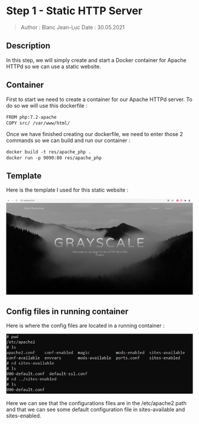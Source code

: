 # Step 1 - Static HTTP Server

> Author : Blanc Jean-Luc
> Date : 30.05.2021

## Description

In this step, we will simply create and start a Docker container for Apache HTTPd so we can use a static website.

## Container

First to start we need to create a container for our Apache HTTPd server.
To do so we will use this dockerfile : 

```
FROM php:7.2-apache
COPY src/ /var/www/html/
```

Once we have finished creating our dockerfile, we need to enter those 2 commands so we can build and run our container : 

```
docker build -t res/apache_php .
docker run -p 9090:80 res/apache_php
```

## Template

Here is the template I used for this static website : 

![image-20210530194459022](images/image1.png)

## Config files in running container

Here is where the config files are located in a running container : 

![image-20210530195134169](images/image2.png)

Here we can see that the configurations files are in the /etc/apache2 path and that we can see some default configuration file in sites-available and sites-enabled.
